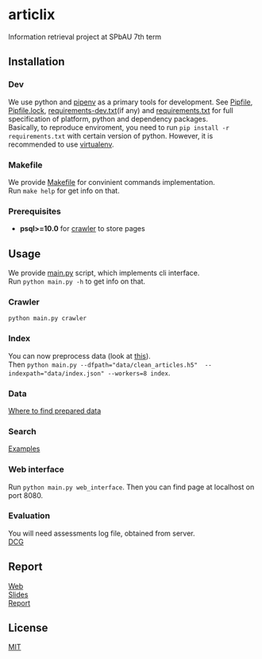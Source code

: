 # articlix

Information retrieval project at SPbAU 7th term

## Installation

### Dev

We use python and [pipenv](https://docs.pipenv.org/) as a primary tools for 
development. See [Pipfile](Pipfile), [Pipfile.lock](Pipfile.lock), 
[requirements-dev.txt](requirements-dev.txt)(if any) and
[requirements.txt](requirements.txt) for full specification of 
platform, python and dependency packages.  
Basically, to reproduce enviroment, you need to run `pip install -r 
requirements.txt` with certain version of python. However, it is recommended 
to use [virtualenv](https://virtualenv.pypa.io/en/stable/). 

### Makefile

We provide [Makefile](Makefile) for convinient commands implementation.  
Run `make help` for get info on that.

### Prerequisites

* **psql>=10.0** for [crawler](articlix/crawler/crawler.py) to store pages

## Usage

We provide [main.py](main.py) script, which implements cli interface.  
Run `python main.py -h` to get info on that.

### Crawler

`python main.py crawler`

### Index

You can now preprocess data (look at [this](articlix/index/clean.ipynb)).  
Then `python main.py --dfpath="data/clean_articles.h5" 
--indexpath="data/index.json" --workers=8 index`.

### Data

[Where to find prepared data](data/where.txt)

### Search

[Examples](articlix/search/search.ipynb)

### Web interface

Run `python main.py web_interface`. Then you can find page 
at localhost on port 8080.

### Evaluation

You will need assessments log file, obtained from server.  
[DCG](articlix/evaluation/dcg.ipynb)

## Report

[Web](http://35.227.117.218/)  
[Slides](https://docs.google.com/presentation/d/e/2PACX-1vT5Qs8ly5csvfrqpafVQ4H0pQTr0U1S1XYF1gudEBVSxXaMwgUgVN4zEBDhO11j3d2Td7VmJ_PK6VGJ/pub?start=false&loop=false&delayms=3000)  
[Report](report/articlix-final-report.pdf)

## License

[MIT](LICENSE)
